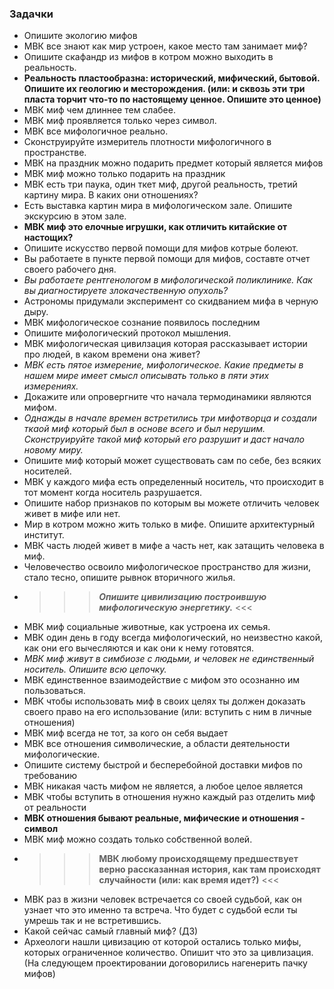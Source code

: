 ### Задачки

* Опишите экологию мифов
* МВК все знают как мир устроен, какое место там занимает миф?
* Опишите скафандр из мифов в котром можно выходить в реальность.
* **Реальность пластообразна: исторический, мифический, бытовой. Опишите их геологию и месторождения. (или: и сквозь эти три пласта торчит что-то по настоящему ценное. Опишите это ценное)**
* МВК миф чем длиннее тем слабее.
* МВК миф проявляется только через символ.
* МВК все мифологичное реально.
* Сконструируйте измеритель плотности мифологичного в пространстве.
* МВК на праздник можно подарить предмет который является мифов
* МВК миф можно только подарить на праздник
* МВК есть три паука, один ткет миф, другой реальность, третий картину мира. В каких они отношениях?
* Есть выставка картин мира в мифологическом зале. Опишите экскурсию в этом зале.
* **МВК миф это елочные игрушки, как отличить китайские от настощих?**
* Опишите искусство первой помощи для мифов котрые болеют.
* Вы работаете в пункте первой помощи для мифов, составте отчет своего рабочего дня.
* *Вы работаете рентгенологом в мифологической поликлинике. Как вы диагностируете злокачественную опухоль?*
* Астрономы придумали эксперимент со скидванием мифа в черную дыру.
* МВК мифологическое сознание появилось последним
* Опишите мифологический протокол мышления.
* МВК мифологическая цивилзация которая рассказывает истории про людей, в каком времени она живет?
* *МВК есть пятое измерение, мифологическое. Какие предметы в нашем мире имеет смысл описывать только в пяти этих измерениях.*
* Докажите или опровергните что начала термодинамики являются мифом.
* *Однажды в начале времен встретились три мифотворца и создали ткаой миф который был в основе всего и был нерушим. Сконструируйте такой миф который его разрушит и даст начало новому миру.*
* Опишите миф который может существовать сам по себе, без всяких носителей.
* МВК у каждого мифа есть определенный носитель, что происходит в тот момент когда носитель разрушается.
* Опишите набор признаков по которым вы можете отличить человек живет в мифе или нет.
* Мир в котром можно жить только в мифе. Опишите  архитектурный институт.
* МВК часть людей живет в мифе а часть нет, как затащить человека в миф.
* Человечество освоило мифологическое пространство для жизни, стало тесно, опишите рывнок вторичного жилья.
* >>> ***Опишите цивилизацию построившую мифологическую энергетику.*** <<<
* МВК миф социальные животные, как устроена их семья.
* МВК один день в году всегда мифологический, но неизвестно какой, как они его вычесляются и как они к нему готовятся.
* *МВК миф живут в симбиозе с людьми, и человек не единственный носитель. Опишите всю цепочку.*
* МВК единственное взаимодействие с мифом это осознанно им пользоваться.
* МВК чтобы использовать миф в своих целях ты должен доказать своего право на его использование (или: вступить с ним в личные отношения)
* МВК миф всегда не тот, за кого он себя выдает
* МВК все отношения символические, а области деятельности мифологические.
* Опишите систему быстрой и бесперебойной доставки мифов по требованию
* МВК никакая часть мифом не является, а любое целое является
* МВК чтобы вступить в отношения нужно каждый раз отделить миф от реальности
* **МВК отношения бывают реальные, мифические и отношения - символ**
* МВК миф можно создать только собственной волей.
* >>> **МВК любому происходящему предшествует верно рассказанная история, как там происходят случайности (или: как время идет?)** <<<
* МВК раз в жизни человек встречается со своей судьбой, как он узнает что это именно та встреча. Что будет с судьбой если ты умрешь так и не встретившись.
* Какой сейчас самый главный миф? (ДЗ)
* Археологи нашли цивизацию от которой остались только мифы, которых ограниченное количество. Опишит что это за цивлизация. (На следующем проектировании договорились нагенерить пачку мифов)


